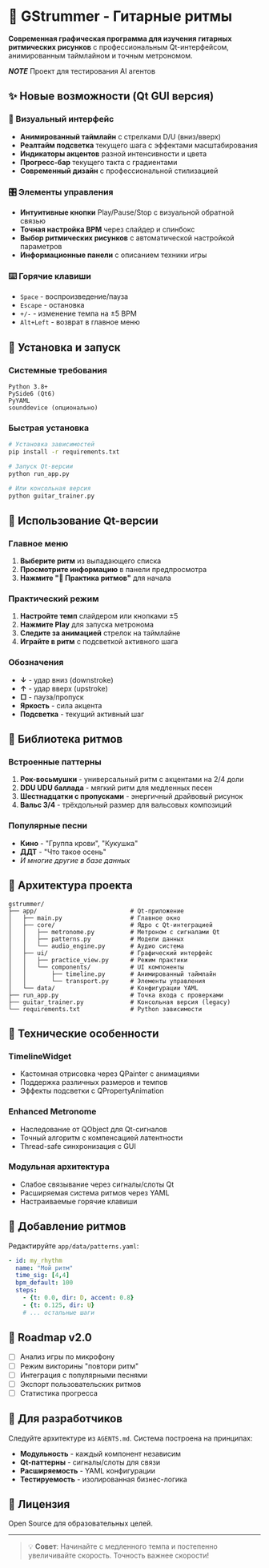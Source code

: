 # 🎸 GStrummer - Гитарные ритмы

**Современная графическая программа для изучения гитарных ритмических рисунков** с профессиональным Qt-интерфейсом, анимированным таймлайном и точным метрономом.

***NOTE*** Проект для тестирования AI агентов

## ✨ Новые возможности (Qt GUI версия)

### 🎵 Визуальный интерфейс
- **Анимированный таймлайн** с стрелками D/U (вниз/вверх)
- **Реалтайм подсветка** текущего шага с эффектами масштабирования
- **Индикаторы акцентов** разной интенсивности и цвета
- **Прогресс-бар** текущего такта с градиентами
- **Современный дизайн** с профессиональной стилизацией

### 🎛️ Элементы управления
- **Интуитивные кнопки** Play/Pause/Stop с визуальной обратной связью
- **Точная настройка BPM** через слайдер и спинбокс
- **Выбор ритмических рисунков** с автоматической настройкой параметров
- **Информационные панели** с описанием техники игры

### ⌨️ Горячие клавиши
- `Space` - воспроизведение/пауза
- `Escape` - остановка  
- `+/-` - изменение темпа на ±5 BPM
- `Alt+Left` - возврат в главное меню

## 🚀 Установка и запуск

### Системные требования
```
Python 3.8+
PySide6 (Qt6)
PyYAML
sounddevice (опционально)
```

### Быстрая установка
```bash
# Установка зависимостей
pip install -r requirements.txt

# Запуск Qt-версии
python run_app.py

# Или консольная версия
python guitar_trainer.py
```

## 🎯 Использование Qt-версии

### Главное меню
1. **Выберите ритм** из выпадающего списка
2. **Просмотрите информацию** в панели предпросмотра  
3. **Нажмите "🎵 Практика ритмов"** для начала

### Практический режим
1. **Настройте темп** слайдером или кнопками ±5
2. **Нажмите Play** для запуска метронома
3. **Следите за анимацией** стрелок на таймлайне
4. **Играйте в ритм** с подсветкой активного шага

### Обозначения
- **↓** - удар вниз (downstroke)
- **↑** - удар вверх (upstroke)  
- **□** - пауза/пропуск
- **Яркость** - сила акцента
- **Подсветка** - текущий активный шаг

## 🎼 Библиотека ритмов

### Встроенные паттерны
1. **Рок-восьмушки** - универсальный ритм с акцентами на 2/4 доли
2. **DDU UDU баллада** - мягкий ритм для медленных песен
3. **Шестнадцатки с пропусками** - энергичный драйвовый рисунок
4. **Вальс 3/4** - трёхдольный размер для вальсовых композиций

### Популярные песни
- **Кино** - "Группа крови", "Кукушка"
- **ДДТ** - "Что такое осень"
- *И многие другие в базе данных*

## 📁 Архитектура проекта

```
gstrummer/
├── app/                          # Qt-приложение
│   ├── main.py                   # Главное окно
│   ├── core/                     # Ядро с Qt-интеграцией
│   │   ├── metronome.py          # Метроном с сигналами Qt
│   │   ├── patterns.py           # Модели данных
│   │   └── audio_engine.py       # Аудио система
│   ├── ui/                       # Графический интерфейс
│   │   ├── practice_view.py      # Режим практики
│   │   └── components/           # UI компоненты
│   │       ├── timeline.py       # Анимированный таймлайн
│   │       └── transport.py      # Элементы управления
│   └── data/                     # Конфигурации YAML
├── run_app.py                    # Точка входа с проверками
├── guitar_trainer.py             # Консольная версия (legacy)
└── requirements.txt              # Python зависимости
```

## 🔧 Технические особенности

### TimelineWidget
- Кастомная отрисовка через QPainter с анимациями
- Поддержка различных размеров и темпов
- Эффекты подсветки с QPropertyAnimation

### Enhanced Metronome  
- Наследование от QObject для Qt-сигналов
- Точный алгоритм с компенсацией латентности
- Thread-safe синхронизация с GUI

### Модульная архитектура
- Слабое связывание через сигналы/слоты Qt
- Расширяемая система ритмов через YAML
- Настраиваемые горячие клавиши

## 🎼 Добавление ритмов

Редактируйте `app/data/patterns.yaml`:
```yaml
- id: my_rhythm
  name: "Мой ритм"  
  time_sig: [4,4]
  bpm_default: 100
  steps:
    - {t: 0.0, dir: D, accent: 0.8}
    - {t: 0.125, dir: U}
    # ... остальные шаги
```

## 🚧 Roadmap v2.0

- [ ] Анализ игры по микрофону
- [ ] Режим викторины "повтори ритм"
- [ ] Интеграция с популярными песнями  
- [ ] Экспорт пользовательских ритмов
- [ ] Статистика прогресса

## 🤝 Для разработчиков

Следуйте архитектуре из `AGENTS.md`. Система построена на принципах:
- **Модульность** - каждый компонент независим
- **Qt-паттерны** - сигналы/слоты для связи
- **Расширяемость** - YAML конфигурации
- **Тестируемость** - изолированная бизнес-логика

## 📄 Лицензия

Open Source для образовательных целей.

---

> 💡 **Совет**: Начинайте с медленного темпа и постепенно увеличивайте скорость. Точность важнее скорости!
